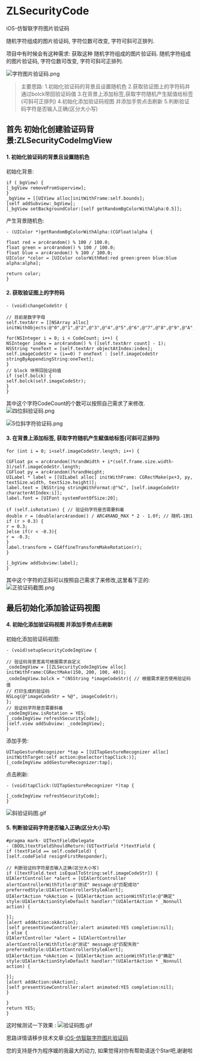 # ZLSecurityCode
iOS-仿智联字符图片验证码

随机字符组成的图片验证码, 字符位数可改变, 字符可斜可正排列.

项目中有时候会有这种需求: 获取这种 随机字符组成的图片验证码.
随机字符组成的图片验证码, 字符位数可改变, 字符可斜可正排列.

![字符图片验证码.png](https://github.com/ZLFighting/ZLSecurityCode/blob/master/ZLSecurityCode/字符图片验证码.png)

>主要思路:
1.初始化验证码的背景且设置随机色
2.获取验证图上的字符码并通过bolck带回验证码值
3.在背景上添加标签,获取字符随机产生赋值给标签(可斜可正排列)
4.初始化添加验证码视图 并添加手势点击刷新
5.判断验证码字符是否输入正确(区分大小写)

## 首先 初始化创建验证码背景:ZLSecurityCodeImgView

#### 1. 初始化验证码的背景且设置随机色
初始化背景:
```
if (_bgView) {
[_bgView removeFromSuperview];
}
_bgView = [[UIView alloc]initWithFrame:self.bounds];
[self addSubview:_bgView];
[_bgView setBackgroundColor:[self getRandomBgColorWithAlpha:0.5]];
```
产生背景随机色:
```
- (UIColor *)getRandomBgColorWithAlpha:(CGFloat)alpha {

float red = arc4random() % 100 / 100.0;
float green = arc4random() % 100 / 100.0;
float blue = arc4random() % 100 / 100.0;
UIColor *color = [UIColor colorWithRed:red green:green blue:blue alpha:alpha];

return color;
}
```

#### 2. 获取验证图上的字符码
```
- (void)changeCodeStr {

// 目前是数字字母
self.textArr = [[NSArray alloc] initWithObjects:@"0",@"1",@"2",@"3",@"4",@"5",@"6",@"7",@"8",@"9",@"A",@"B",@"C",@"D",@"E",@"F",@"G",@"H",@"I",@"J",@"K",@"L",@"M",@"N",@"O",@"P",@"Q",@"R",@"S",@"T",@"U",@"V",@"W",@"X",@"Y",@"Z",@"a",@"b",@"c",@"d",@"e",@"f",@"g",@"h",@"i",@"j",@"k",@"l",@"m",@"n",@"o",@"p",@"q",@"r",@"s",@"t",@"u",@"v",@"w",@"x",@"y",@"z",nil];

for(NSInteger i = 0; i < CodeCount; i++) {
NSInteger index = arc4random() % ([self.textArr count] - 1);
NSString *oneText = [self.textArr objectAtIndex:index];
self.imageCodeStr = (i==0) ? oneText : [self.imageCodeStr stringByAppendingString:oneText];
}
// block 块带回验证码值
if (self.bolck) {
self.bolck(self.imageCodeStr);
}
}
```
其中这个字符CodeCount的个数可以按照自己需求了来修改.
![四位斜验证码.png](https://github.com/ZLFighting/ZLSecurityCode/blob/master/ZLSecurityCode/四位斜验证码截图.png)

![5位斜字符验证码.png](https://github.com/ZLFighting/ZLSecurityCode/blob/master/ZLSecurityCode/5位验证码.png)

#### 3. 在背景上添加标签, 获取字符随机产生赋值给标签(可斜可正排列)

```
for (int i = 0; i<self.imageCodeStr.length; i++) {

CGFloat px = arc4random()%randWidth + i*(self.frame.size.width-3)/self.imageCodeStr.length;
CGFloat py = arc4random()%randHeight;
UILabel * label = [[UILabel alloc] initWithFrame: CGRectMake(px+3, py, textSize.width, textSize.height)];
label.text = [NSString stringWithFormat:@"%C", [self.imageCodeStr characterAtIndex:i]];
label.font = [UIFont systemFontOfSize:20];

if (self.isRotation) { // 验证码字符是否需要斜着
double r = (double)arc4random() / ARC4RAND_MAX * 2 - 1.0f; // 随机-1到1
if (r > 0.3) {
r = 0.3;
}else if(r < -0.3){
r = -0.3;
}
label.transform = CGAffineTransformMakeRotation(r);
}

[_bgView addSubview:label];
}
```
其中这个字符的正斜可以按照自己需求了来修改,这里看下正的:
![正验证码截图.png](https://github.com/ZLFighting/ZLSecurityCode/blob/master/ZLSecurityCode/正验证码图.gif)

## 最后初始化添加验证码视图
#### 4. 初始化添加验证码视图 并添加手势点击刷新
初始化添加验证码视图:
```
- (void)setupSecurityCodeImgView {

// 验证码背景宽高可根据需求自定义
_codeImgView = [[ZLSecurityCodeImgView alloc] initWithFrame:CGRectMake(150, 200, 100, 40)];
_codeImgView.bolck = ^(NSString *imageCodeStr){ // 根据需求是否使用验证码值
// 打印生成的验证码
NSLog(@"imageCodeStr = %@", imageCodeStr);
};
// 验证码字符是否需要斜着
_codeImgView.isRotation = YES;
[_codeImgView refreshSecurityCode];
[self.view addSubview: _codeImgView];
}
```
添加手势:
```
UITapGestureRecognizer *tap = [[UITapGestureRecognizer alloc] initWithTarget:self action:@selector(tapClick:)];
[_codeImgView addGestureRecognizer:tap];
```
点击刷新:
```
- (void)tapClick:(UITapGestureRecognizer *)tap {

[_codeImgView refreshSecurityCode];
}
```
![斜验证码图.gif](https://github.com/ZLFighting/ZLSecurityCode/blob/master/ZLSecurityCode/斜验证码图.gif)

#### 5. 判断验证码字符是否输入正确(区分大小写)
```
#pragma mark- UITextFieldDelegate
- (BOOL)textFieldShouldReturn:(UITextField *)textField {
if (textField == self.codeField) {
[self.codeField resignFirstResponder];

// 判断验证码字符是否输入正确(区分大小写)
if ([textField.text isEqualToString:self.imageCodeStr]) {
UIAlertController *alert = [UIAlertController alertControllerWithTitle:@"测试" message:@"匹配成功" preferredStyle:UIAlertControllerStyleAlert];
UIAlertAction *okAction = [UIAlertAction actionWithTitle:@"确定" style:UIAlertActionStyleDefault handler:^(UIAlertAction * _Nonnull action) {

}];
[alert addAction:okAction];
[self presentViewController:alert animated:YES completion:nil];
} else {
UIAlertController *alert = [UIAlertController alertControllerWithTitle:@"测试" message:@"匹配失败" preferredStyle:UIAlertControllerStyleAlert];
UIAlertAction *okAction = [UIAlertAction actionWithTitle:@"确定" style:UIAlertActionStyleDefault handler:^(UIAlertAction * _Nonnull action) {

}];
[alert addAction:okAction];
[self presentViewController:alert animated:YES completion:nil];
}

}
return YES;
}
```
这时候测试一下效果 :
![验证码图.gif](https://github.com/ZLFighting/ZLSecurityCode/blob/master/ZLSecurityCode/验证码图.gif)


思路详情请移步技术文章:[iOS-仿智联字符图片验证码](http://www.jianshu.com/p/883faf8fe520)

您的支持是作为程序媛的我最大的动力, 如果觉得对你有帮助请送个Star吧,谢谢啦
